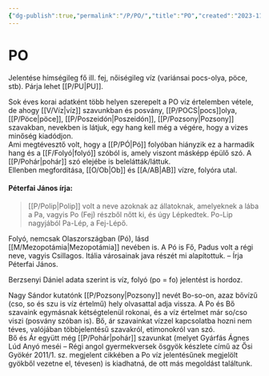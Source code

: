 ```yaml
---
{"dg-publish":true,"permalink":"/P/PO/","title":"PO","created":"2023-11-21T09:17","updated":"2024-10-25T23:49"}
---
```



# PO

Jelentése hímségileg fő ill. fej, nőiségileg víz (variánsai pocs-olya, pöce, stb). Párja lehet [[P/PU\|PU]].  

Sok éves korai adatként több helyen szerepelt a PO víz értelemben vétele, de ahogy [[V/Víz\|víz]] szavunkban és posvány, [[P/POCS\|pocs]]olya, [[P/Pöce\|pöce]], [[P/Poszeidón\|Poszeidón]], [[P/Pozsony\|Pozsony]] szavakban, nevekben is látjuk, egy hang kell még a végére, hogy a vizes minőség kiadódjon.  
Ami megtévesztő volt, hogy a [[P/PÓ\|Pó]] folyóban hiányzik ez a harmadik hang és a [[F/Folyó\|folyó]] szóból is, amely viszont másképp épülő szó. A [[P/Pohár\|pohár]] szó elejébe is belelátták/láttuk.  
Ellenben megfordítása, [[O/Ob\|Ob]] és [[A/AB\|AB]] vízre, folyóra utal.  

#### Péterfai János írja:

> [[P/Polip\|Polip]] volt a neve azoknak az állatoknak, amelyeknek a lába a Pa, vagyis Po (Fej) részből nőtt ki, és úgy Lépkedtek. Po-Lip nagyjából Pa-Lép, a Fej-Lépő.  

Folyó, nemcsak Olaszországban (Pó), lásd [[M/Mezopotámia\|Mezopotámia]] nevében is. A Pó is Fő, Padus volt a régi neve, vagyis Csillagos. Itália városainak java részét mi alapítottuk. – Írja Péterfai János.  

Berzsenyi Dániel adata szerint is víz, folyó (po = fo) jelentést is hordoz.  

Nagy Sándor kutatónk [[P/Pozsony\|Pozsony]] nevét Bo-so-on, azaz bővízű (cso, so és szu is víz értelmű) hely olvasattal adja vissza. A Po és Bő szavaink egymásnak kétségtelenül rokonai, és a víz értelmet már so/cso viszi (posvány szóban is). Bő, ár szavainkat vízzel kapcsolatba hozni nem téves, valójában többjelentésű szavakról, etimonokról van szó.  
Bő és Ár együtt még [[P/Pohár\|pohár]] szavunkat (melyet Gyárfás Ágnes Lúd Anyó meséi – Régi angol gyermekversek ősgyök készlete című az Ősi Gyökér 2011/1. sz. megjelent cikkében a Po víz jelentésűnek megjelölt gyökből vezetne el, tévesen) is kiadhatná, de ott más megoldást találtunk.  

  